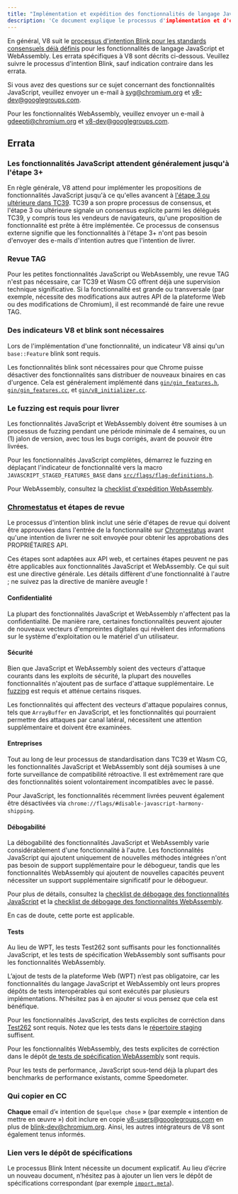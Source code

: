 ```yaml
---
title: "Implémentation et expédition des fonctionnalités de langage JavaScript/WebAssembly"
description: 'Ce document explique le processus d'implémentation et d'expédition des fonctionnalités de langage JavaScript ou WebAssembly dans V8.'
---
```

En général, V8 suit le [processus d'intention Blink pour les standards consensuels déjà définis](https://www.chromium.org/blink/launching-features/#process-existing-standard) pour les fonctionnalités de langage JavaScript et WebAssembly. Les errata spécifiques à V8 sont décrits ci-dessous. Veuillez suivre le processus d'intention Blink, sauf indication contraire dans les errata.

Si vous avez des questions sur ce sujet concernant des fonctionnalités JavaScript, veuillez envoyer un e-mail à [syg@chromium.org](mailto:syg@chromium.org) et [v8-dev@googlegroups.com](mailto:v8-dev@googlegroups.com).

Pour les fonctionnalités WebAssembly, veuillez envoyer un e-mail à [gdeepti@chromium.org](mailto:gdeepti@chromium.org) et [v8-dev@googlegroups.com](mailto:v8-dev@googlegroups.com).

## Errata

### Les fonctionnalités JavaScript attendent généralement jusqu'à l'étape 3+

En règle générale, V8 attend pour implémenter les propositions de fonctionnalités JavaScript jusqu'à ce qu'elles avancent à [l'étape 3 ou ultérieure dans TC39](https://tc39.es/process-document/). TC39 a son propre processus de consensus, et l'étape 3 ou ultérieure signale un consensus explicite parmi les délégués TC39, y compris tous les vendeurs de navigateurs, qu'une proposition de fonctionnalité est prête à être implémentée. Ce processus de consensus externe signifie que les fonctionnalités à l'étape 3+ n'ont pas besoin d'envoyer des e-mails d'intention autres que l'intention de livrer.

### Revue TAG

Pour les petites fonctionnalités JavaScript ou WebAssembly, une revue TAG n'est pas nécessaire, car TC39 et Wasm CG offrent déjà une supervision technique significative. Si la fonctionnalité est grande ou transversale (par exemple, nécessite des modifications aux autres API de la plateforme Web ou des modifications de Chromium), il est recommandé de faire une revue TAG.

### Des indicateurs V8 et blink sont nécessaires

Lors de l'implémentation d'une fonctionnalité, un indicateur V8 ainsi qu'un `base::Feature` blink sont requis.

Les fonctionnalités blink sont nécessaires pour que Chrome puisse désactiver des fonctionnalités sans distribuer de nouveaux binaires en cas d'urgence. Cela est généralement implémenté dans [`gin/gin_features.h`](https://source.chromium.org/chromium/chromium/src/+/main:gin/gin_features.h), [`gin/gin_features.cc`](https://source.chromium.org/chromium/chromium/src/+/main:gin/gin_features.cc), et [`gin/v8_initializer.cc`](https://source.chromium.org/chromium/chromium/src/+/main:gin/v8_initializer.cc).

### Le fuzzing est requis pour livrer

Les fonctionnalités JavaScript et WebAssembly doivent être soumises à un processus de fuzzing pendant une période minimale de 4 semaines, ou un (1) jalon de version, avec tous les bugs corrigés, avant de pouvoir être livrées.

Pour les fonctionnalités JavaScript complètes, démarrez le fuzzing en déplaçant l'indicateur de fonctionnalité vers la macro `JAVASCRIPT_STAGED_FEATURES_BASE` dans [`src/flags/flag-definitions.h`](https://source.chromium.org/chromium/chromium/src/+/master:v8/src/flags/flag-definitions.h).

Pour WebAssembly, consultez la [checklist d'expédition WebAssembly](/docs/wasm-shipping-checklist).

### [Chromestatus](https://chromestatus.com/) et étapes de revue

Le processus d'intention blink inclut une série d'étapes de revue qui doivent être approuvées dans l'entrée de la fonctionnalité sur [Chromestatus](https://chromestatus.com/) avant qu'une intention de livrer ne soit envoyée pour obtenir les approbations des PROPRIÉTAIRES API.

Ces étapes sont adaptées aux API web, et certaines étapes peuvent ne pas être applicables aux fonctionnalités JavaScript et WebAssembly. Ce qui suit est une directive générale. Les détails diffèrent d'une fonctionnalité à l'autre ; ne suivez pas la directive de manière aveugle !

#### Confidentialité

La plupart des fonctionnalités JavaScript et WebAssembly n'affectent pas la confidentialité. De manière rare, certaines fonctionnalités peuvent ajouter de nouveaux vecteurs d'empreintes digitales qui révèlent des informations sur le système d'exploitation ou le matériel d'un utilisateur.

#### Sécurité

Bien que JavaScript et WebAssembly soient des vecteurs d'attaque courants dans les exploits de sécurité, la plupart des nouvelles fonctionnalités n'ajoutent pas de surface d'attaque supplémentaire. Le [fuzzing](#fuzzing) est requis et atténue certains risques.

Les fonctionnalités qui affectent des vecteurs d'attaque populaires connus, tels que `ArrayBuffer` en JavaScript, et les fonctionnalités qui pourraient permettre des attaques par canal latéral, nécessitent une attention supplémentaire et doivent être examinées.

#### Entreprises

Tout au long de leur processus de standardisation dans TC39 et Wasm CG, les fonctionnalités JavaScript et WebAssembly sont déjà soumises à une forte surveillance de compatibilité rétroactive. Il est extrêmement rare que des fonctionnalités soient volontairement incompatibles avec le passé.

Pour JavaScript, les fonctionnalités récemment livrées peuvent également être désactivées via `chrome://flags/#disable-javascript-harmony-shipping`.

#### Débogabilité

La débogabilité des fonctionnalités JavaScript et WebAssembly varie considérablement d'une fonctionnalité à l'autre. Les fonctionnalités JavaScript qui ajoutent uniquement de nouvelles méthodes intégrées n'ont pas besoin de support supplémentaire pour le débogueur, tandis que les fonctionnalités WebAssembly qui ajoutent de nouvelles capacités peuvent nécessiter un support supplémentaire significatif pour le débogueur.

Pour plus de détails, consultez la [checklist de débogage des fonctionnalités JavaScript](https://docs.google.com/document/d/1_DBgJ9eowJJwZYtY6HdiyrizzWzwXVkG5Kt8s3TccYE/edit#heading=h.u5lyedo73aa9) et la [checklist de débogage des fonctionnalités WebAssembly](https://goo.gle/devtools-wasm-checklist).

En cas de doute, cette porte est applicable.

#### Tests

Au lieu de WPT, les tests Test262 sont suffisants pour les fonctionnalités JavaScript, et les tests de spécification WebAssembly sont suffisants pour les fonctionnalités WebAssembly.

L’ajout de tests de la plateforme Web (WPT) n’est pas obligatoire, car les fonctionnalités du langage JavaScript et WebAssembly ont leurs propres dépôts de tests interopérables qui sont exécutés par plusieurs implémentations. N’hésitez pas à en ajouter si vous pensez que cela est bénéfique.

Pour les fonctionnalités JavaScript, des tests explicites de corréction dans [Test262](https://github.com/tc39/test262) sont requis. Notez que les tests dans le [répertoire staging](https://github.com/tc39/test262/blob/main/CONTRIBUTING.md#staging) suffisent.

Pour les fonctionnalités WebAssembly, des tests explicites de corréction dans le dépôt [de tests de spécification WebAssembly](https://github.com/WebAssembly/spec/tree/master/test) sont requis.

Pour les tests de performance, JavaScript sous-tend déjà la plupart des benchmarks de performance existants, comme Speedometer.

### Qui copier en CC

**Chaque** email d’« intention de `$quelque chose` » (par exemple « intention de mettre en œuvre ») doit inclure en copie [v8-users@googlegroups.com](mailto:v8-users@googlegroups.com) en plus de [blink-dev@chromium.org](mailto:blink-dev@chromium.org). Ainsi, les autres intégrateurs de V8 sont également tenus informés.

### Lien vers le dépôt de spécifications

Le processus Blink Intent nécessite un document explicatif. Au lieu d’écrire un nouveau document, n’hésitez pas à ajouter un lien vers le dépôt de spécifications correspondant (par exemple [`import.meta`](https://github.com/tc39/proposal-import-meta)).

